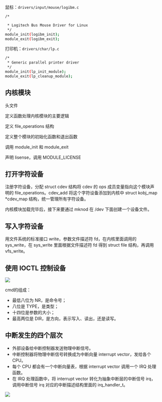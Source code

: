 鼠标：`drivers/input/mouse/logibm.c`

```bash
/*

 * Logitech Bus Mouse Driver for Linux
 */
module_init(logibm_init);
module_exit(logibm_exit);
```

打印机：`drivers/char/lp.c`

```bash
/*
 * Generic parallel printer driver
 */
module_init(lp_init_module);
module_exit(lp_cleanup_module);
```

## 内核模块
头文件

定义函数处理内核模块的主要逻辑

定义 file_operations 结构

定义整个模块的初始化函数和退出函数

调用 module_init 和 module_exit

声明 lisense，调用 MODULE_LICENSE

## 打开字符设备
注册字符设备，分配 struct cdev 结构将 cdev 的 ops 成员变量指向这个模块声明的 file_operations。cdev_add 将这个字符设备添加到内核中 struct kobj_map *cdev_map 结构，统一管理所有字符设备。



内核模块加载完毕后，接下来要通过 mknod 在 /dev 下面创建一个设备文件。

## 写入字符设备
用文件系统的标准接口 write，参数文件描述符 fd，在内核里面调用的 sys_write，在 sys_write 里面根据文件描述符 fd 得到 struct file 结构，再调用 vfs_write。

## 使用 IOCTL 控制设备
![](/images/1649676909820-251a2f9f-cbf1-4cdc-9131-989fb3f5e8d4.png)

cmd的组成：

+ 最低八位为 NR，是命令号；
+ 八位是 TYPE，是类型；
+ 十四位是参数的大小；
+ 最高两位是 DIR，是方向，表示写入、读出，还是读写。

## 中断发生的四个层次
+ 外部设备给中断控制器发送物理中断信号。
+ 中断控制器将物理中断信号转换成为中断向量 interrupt vector，发给各个 CPU。
+ 每个 CPU 都会有一个中断向量表，根据 interrupt vector 调用一个 IRQ 处理函数。
+ 在 IRQ 处理函数中，将 interrupt vector 转化为抽象中断层的中断信号 irq，调用中断信号 irq 对应的中断描述结构里面的 irq_handler_t。

![](/images/1649677141420-57f6959b-99ca-4096-8395-ac19affa7b7b.png)



